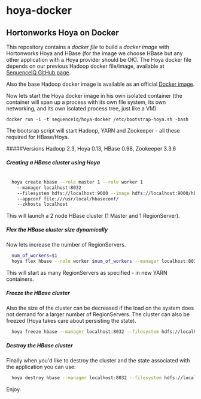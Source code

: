 hoya-docker
===========
## Hortonworks Hoya on Docker

This repository contains a *docker file* to build a *docker image* with Hortonworks Hoya and HBase (for the image we choose HBase but any other application with a Hoya provider should be OK).
The Hoya docker file depends on our previous Hadoop docker file/image, available at [SequenceIQ GitHub page](https://github.com/sequenceiq/hadoop-docker). 

Also the base Hadoop docker image is available as an official [Docker image](https://index.docker.io/u/sequenceiq/hadoop-docker).


Now lets start the Hoya docker image in his own isolated container (the container will span up a process with its own file system, its own networking, and its own isolated process tree, just like a VM).

```
docker run -i -t sequenceiq/hoya-docker /etc/bootstrap-hoya.sh -bash
```

The bootsrap script will start Hadoop, YARN and Zookeeper - all these required for HBase/Hoya.

#####Versions
Hadoop 2.3, Hoya 0.13, HBase 0.98, Zookeeper 3.3.6

##### Creating a HBase cluster using Hoya 

``` bash

  hoya create hbase --role master 1 --role worker 1
    --manager localhost:8032
    --filesystem hdfs://localhost:9000 --image hdfs://localhost:9000/hbase.tar.gz
    --appconf file:///usr/local/hbaseconf/
    --zkhosts localhost
```
This will launch a 2 node HBase cluster (1 Master and 1 RegionServer). 

##### Flex the HBase cluster size dynamically

Now lets increase the number of RegionServers.

``` bash
  num_of_workers=$1
  hoya flex hbase --role worker $num_of_workers --manager localhost:8032 --filesystem hdfs://localhost:9000
```

This will start as many RegionServers as specified - in new YARN containers. 

##### Freeze the HBase cluster

Also the size of the cluster can be decreased if the load on the system does not demand for a larger number of RegionServers. The cluster can also be freezed (Hoya takes care about persisting the state).

``` bash
  hoya freeze hbase --manager localhost:8032 --filesystem hdfs://localhost:9000
```

##### Destroy the HBase cluster

Finally when you'd like to destroy the cluster and the state associated with the application you can use:

``` bash
  hoya destroy hbase --manager localhost:8032 --filesystem hdfs://localhost:9000
```

Enjoy.
